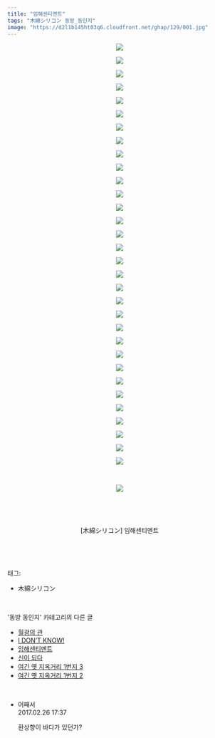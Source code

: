```yaml
---
title: "임해센티멘트"
tags: "木綿シリコン 동방_동인지"
image: "https://d2l1b145ht03q6.cloudfront.net/ghap/129/001.jpg"
---
```

<div class="article">
<p style="text-align: center; clear: none; float: none;"><img src="{{ site.imgserver1 }}/ghap/129/001.jpg"/></p>
<p style="text-align: center; clear: none; float: none;"><img src="{{ site.imgserver1 }}/ghap/129/002.jpg"/></p>
<p style="text-align: center; clear: none; float: none;"><img src="{{ site.imgserver1 }}/ghap/129/003.jpg"/></p>
<p style="text-align: center; clear: none; float: none;"><img src="{{ site.imgserver1 }}/ghap/129/004.jpg"/></p>
<p style="text-align: center; clear: none; float: none;"><img src="{{ site.imgserver1 }}/ghap/129/005.jpg"/></p>
<p style="text-align: center; clear: none; float: none;"><img src="{{ site.imgserver1 }}/ghap/129/006.jpg"/></p>
<p style="text-align: center; clear: none; float: none;"><img src="{{ site.imgserver1 }}/ghap/129/007.jpg"/></p>
<p style="text-align: center; clear: none; float: none;"><img src="{{ site.imgserver1 }}/ghap/129/008.jpg"/></p>
<p style="text-align: center; clear: none; float: none;"><img src="{{ site.imgserver1 }}/ghap/129/009.jpg"/></p>
<p style="text-align: center; clear: none; float: none;"><img src="{{ site.imgserver1 }}/ghap/129/010.jpg"/></p>
<p style="text-align: center; clear: none; float: none;"><img src="{{ site.imgserver1 }}/ghap/129/011.jpg"/></p>
<p style="text-align: center; clear: none; float: none;"><img src="{{ site.imgserver1 }}/ghap/129/012.jpg"/></p>
<p style="text-align: center; clear: none; float: none;"><img src="{{ site.imgserver1 }}/ghap/129/013.jpg"/></p>
<p style="text-align: center; clear: none; float: none;"><img src="{{ site.imgserver1 }}/ghap/129/014.jpg"/></p>
<p style="text-align: center; clear: none; float: none;"><img src="{{ site.imgserver1 }}/ghap/129/015.jpg"/></p>
<p style="text-align: center; clear: none; float: none;"><img src="{{ site.imgserver1 }}/ghap/129/016.jpg"/></p>
<p style="text-align: center; clear: none; float: none;"><img src="{{ site.imgserver1 }}/ghap/129/017.jpg"/></p>
<p style="text-align: center; clear: none; float: none;"><img src="{{ site.imgserver1 }}/ghap/129/018.jpg"/></p>
<p style="text-align: center; clear: none; float: none;"><img src="{{ site.imgserver1 }}/ghap/129/019.jpg"/></p>
<p style="text-align: center; clear: none; float: none;"><img src="{{ site.imgserver1 }}/ghap/129/020.jpg"/></p>
<p style="text-align: center; clear: none; float: none;"><img src="{{ site.imgserver1 }}/ghap/129/021.jpg"/></p>
<p style="text-align: center; clear: none; float: none;"><img src="{{ site.imgserver1 }}/ghap/129/022.jpg"/></p>
<p style="text-align: center; clear: none; float: none;"><img src="{{ site.imgserver1 }}/ghap/129/023.jpg"/></p>
<p style="text-align: center; clear: none; float: none;"><img src="{{ site.imgserver1 }}/ghap/129/024.jpg"/></p>
<p style="text-align: center; clear: none; float: none;"><img src="{{ site.imgserver1 }}/ghap/129/025.jpg"/></p>
<p style="text-align: center; clear: none; float: none;"><img src="{{ site.imgserver1 }}/ghap/129/026.jpg"/></p>
<p style="text-align: center; clear: none; float: none;"><img src="{{ site.imgserver1 }}/ghap/129/027.jpg"/></p>
<p style="text-align: center; clear: none; float: none;"><img src="{{ site.imgserver1 }}/ghap/129/028.jpg"/></p>
<p style="text-align: center; clear: none; float: none;"><img src="{{ site.imgserver1 }}/ghap/129/029.jpg"/></p>
<p style="text-align: center; clear: none; float: none;"><img src="{{ site.imgserver1 }}/ghap/129/030.jpg"/></p>
<p style="text-align: center; clear: none; float: none;"><img src="{{ site.imgserver1 }}/ghap/129/031.jpg"/></p>
<p style="text-align: center; clear: none; float: none;"><img src="{{ site.imgserver1 }}/ghap/129/032.jpg"/></p>
<p style="text-align: center; clear: none; float: none;"><br/></p>
<p style="text-align: center; clear: none; float: none;"><img src="{{ site.imgserver1 }}/ghap/129/033.jpg"/></p>
<p style="text-align: center; clear: none; float: none;"><br/></p>
<p style="text-align: center; clear: none; float: none;"><br/></p>
<p style="text-align: center; clear: none; float: none;">[木綿シリコン] 임해센티멘트</p>
<p><br/></p>
</div><br/>
<div class="tagTrail">
<p>태그: </p>
<ul>
<li>木綿シリコン</li>
</ul>
</div><br/>
<div class="another">
<p>'동방 동인지' 카테고리의 다른 글</p>
<ul>
<li><a href="/ghap_131">월광의 관</a></li>
<li><a href="/ghap_130">I DON’T KNOW!</a></li>
<li><a href="/ghap_129">임해센티멘트</a></li>
<li><a href="/ghap_128">신이 되다</a></li>
<li><a href="/ghap_127">여긴 옛 지옥거리 1번지 3</a></li>
<li><a href="/ghap_126">여긴 옛 지옥거리 1번지 2</a></li>
</ul>
</div><br/>
<div class="cb_module cb_fluid">
<div class="cb_wrt cb_profile">
<div class="comment">
<ul>
<li class="cb_thumb_off" id="comment14925921">
<div class="cb_comment_area">
<div class="cb_info_area">
<div class="cb_section">
<span class="cb_nick_name">어째서</span>
</div>
<div class="cb_section">
<span class="cb_date">2017.02.26 17:37 </span>
</div>
</div>
<div class="cb_dsc_comment">
<p class="cb_dsc">
											환상향이 바다가 있던가?
										</p>
</div>
</div></li>
</ul>
</div>
</div><!-- commentList close -->
</div><br/>
